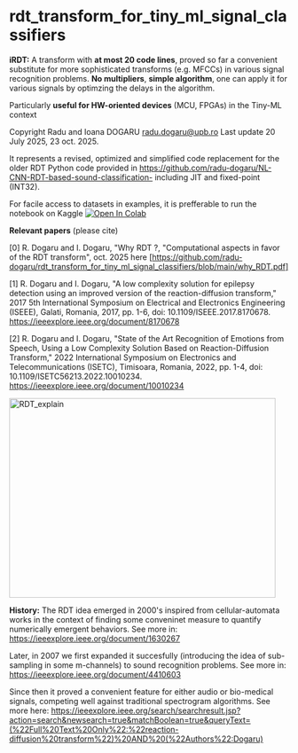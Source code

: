 # rdt_transform_for_tiny_ml_signal_classifiers
**iRDT:** A transform with **at most 20 code lines**, proved so far a convenient substitute for more sophisticated transforms (e.g. MFCCs) in various signal recognition problems. 
**No multipliers**, **simple algorithm**, one can apply it for various signals by optimzing the delays in the algorithm. 

Particularly **useful for HW-oriented devices** (MCU, FPGAs) in the Tiny-ML context 

Copyright Radu and Ioana DOGARU radu.dogaru@upb.ro 
Last update 20 July 2025, 23 oct. 2025.  

It represents a revised, optimized and simplified code replacement for the older RDT Python code provided in https://github.com/radu-dogaru/NL-CNN-RDT-based-sound-classification-  including JIT and fixed-point (INT32). 

For facile access to datasets in  examples, it is prefferable to run the notebook on Kaggle
<a href="https://colab.research.google.com/github/radu-dogaru/rdt_transform_for_tiny_ml_signal_classifiers/blob/main/nrdt-2025.ipynb">
  <img src="https://colab.research.google.com/assets/colab-badge.svg" alt="Open In Colab"/>
</a>

**Relevant papers** (please cite)

[0] R. Dogaru and I. Dogaru, "Why RDT ?, "Computational aspects in favor of the RDT transform", oct. 2025 here [https://github.com/radu-dogaru/rdt_transform_for_tiny_ml_signal_classifiers/blob/main/why_RDT.pdf]

[1] R. Dogaru and I. Dogaru, "A low complexity solution for epilepsy detection using an improved version of the reaction-diffusion transform," 2017 5th International Symposium on Electrical and Electronics Engineering (ISEEE), Galati, Romania, 2017, pp. 1-6, doi: 10.1109/ISEEE.2017.8170678.
https://ieeexplore.ieee.org/document/8170678  

[2] R. Dogaru and I. Dogaru, "State of the Art Recognition of Emotions from Speech, Using a Low Complexity Solution Based on Reaction-Diffusion Transform," 2022 International Symposium on Electronics and Telecommunications (ISETC), Timisoara, Romania, 2022, pp. 1-4, doi: 10.1109/ISETC56213.2022.10010234. 
https://ieeexplore.ieee.org/document/10010234

<img width="480" height="360" alt="RDT_explain" src="https://github.com/user-attachments/assets/2a6c6523-7a5d-4153-9dbc-569c8dc30f91" />

**History:** The RDT idea emerged in 2000's inspired from cellular-automata works in the context of finding some conveninet measure to quantify numerically emergent behaviors. See more in:  https://ieeexplore.ieee.org/document/1630267

Later, in 2007 we first expanded it succesfully (introducing the idea of sub-sampling in some m-channels) to sound recognition problems. See more in: https://ieeexplore.ieee.org/document/4410603 

Since then it proved a convenient feature for either audio or bio-medical signals, competing well against traditional spectrogram algorithms. See more here: https://ieeexplore.ieee.org/search/searchresult.jsp?action=search&newsearch=true&matchBoolean=true&queryText=(%22Full%20Text%20Only%22:%22reaction-diffusion%20transform%22)%20AND%20(%22Authors%22:Dogaru)  

